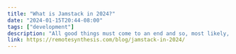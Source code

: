 ```yaml
---
title: "What is Jamstack in 2024?"
date: "2024-01-15T20:44-08:00"
tags: ["development"]
description: "All good things must come to an end and so, most likely, must my annual Jamstack update. But what have we lost in the process?"
link: https://remotesynthesis.com/blog/jamstack-in-2024/
---
```

